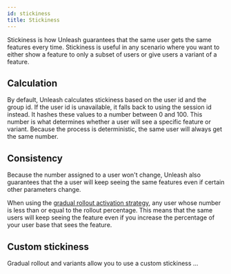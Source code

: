 ```yaml
---
id: stickiness
title: Stickiness
---
```


Stickiness is how Unleash guarantees that the same user gets the same features every time. Stickiness is useful in any scenario where you want to either show a feature to only a subset of users or give users a variant of a feature.

## Calculation

By default, Unleash calculates stickiness based on the user id and the group id. If the user id is unavailable, it falls back to using the session id instead. It hashes these values to a number between 0 and 100. This number is what determines whether a user will see a specific feature or variant. Because the process is deterministic, the same user will always get the same number.

## Consistency

Because the number assigned to a user won't change, Unleash also guarantees that the a user will keep seeing the same features even if certain other parameters change.

When using the [gradual rollout activation strategy](https://docs.getunleash.io/user_guide/activation_strategy#gradual-rollout), any user whose number is less than or equal to the rollout percentage. This means that the same users will keep seeing the feature even if you increase the percentage of your user base that sees the feature.


## Custom stickiness

Gradual rollout and variants allow you to use a custom stickiness ...
